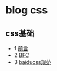 # blog css

## css基础

* 1 [前言](./docs/01rule.md)
* 2 [BFC](./docs/02BFC.md)
* 3 [baiducss规范](./docs/baidurule.md)

